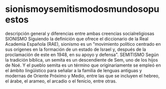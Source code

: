# sionismoysemitismodosmundosopuestos
descripción general y diferencias entre ambas creencias socialreligiosas
SIONISMO
Siguiendo la definición que ofrece el diccionario de la Real Academia Española (RAE), sionismo es un "movimiento político centrado en sus orígenes en la formación de un estado de Israel y, después de la proclamación de este en 1948, en su apoyo y defensa".
SEMITISMO
Según la tradición bíblica, un semita es un descendiente de Sem, uno de los hijos de Noé. Y el pueblo semita es un término que originariamente se empleó en el ámbito lingüístico para señalar a la familia de lenguas antiguas y modernas de Oriente Próximo y Medio, entre las que se incluyen el hebreo, el árabe, el arameo, el arcadio o el fenicio, entre otras.
